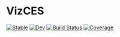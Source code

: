 # VizCES

[![Stable](https://img.shields.io/badge/docs-stable-blue.svg)](https://ilopezgp.github.io/VizCES.jl/stable)
[![Dev](https://img.shields.io/badge/docs-dev-blue.svg)](https://ilopezgp.github.io/VizCES.jl/dev)
[![Build Status](https://travis-ci.com/ilopezgp/VizCES.jl.svg?branch=master)](https://travis-ci.com/ilopezgp/VizCES.jl)
[![Coverage](https://codecov.io/gh/ilopezgp/VizCES.jl/branch/master/graph/badge.svg)](https://codecov.io/gh/ilopezgp/VizCES.jl)
